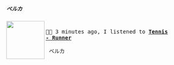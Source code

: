 ##### ベルカ


[<img align="left" width="100" height="100" src="https:&#x2F;&#x2F;lastfm.freetls.fastly.net&#x2F;i&#x2F;u&#x2F;174s&#x2F;47fbd156883d32518f4360e71bde2384.jpg">](https://www.youtube.com/results?search_query=Tennis+Runner)
<big><pre>
<small>
</br>🎵🎶  3 minutes ago, I listened to <b>[Tennis - Runner](https://www.youtube.com/results?search_query=Tennis+Runner)</b></br></br>                                                                                            ベルカ
</small></pre></big>

